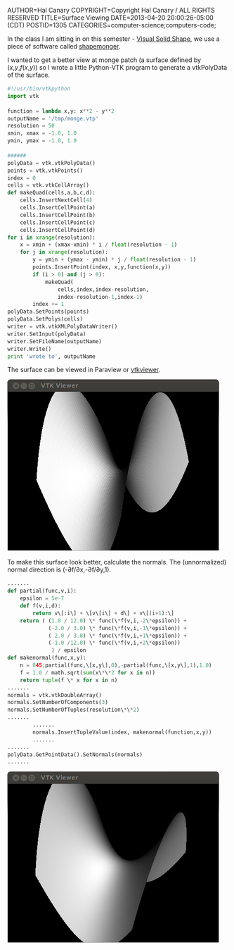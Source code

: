 AUTHOR=Hal Canary
COPYRIGHT=Copyright Hal Canary / ALL RIGHTS RESERVED
TITLE=Surface Viewing
DATE=2013-04-20 20:00:26-05:00 (CDT)
POSTID=1305
CATEGORIES=computer-science;computers-code;

In the class I am sitting in on this semester - [Visual Solid Shape](http://www.cs.unc.edu/Admin/Courses/descriptions/257.html), we use a piece of software called [shapemonger](http://andrewthall.org/papers/draft7_7Feb05.pdf).

I wanted to get a better view at monge patch (a surface defined by (_x_,_y_,_f_(_x_,_y_)) so I wrote a little Python-VTK program to generate a vtkPolyData of the surface.

```Python
#!/usr/bin/vtkpython
import vtk

function = lambda x,y: x**2 - y**2
outputName = '/tmp/monge.vtp'
resolution = 50
xmin, xmax = -1.0, 1.0
ymin, ymax = -1.0, 1.0

######
polyData = vtk.vtkPolyData()
points = vtk.vtkPoints()
index = 0
cells = vtk.vtkCellArray()
def makeQuad(cells,a,b,c,d):
    cells.InsertNextCell(4)
    cells.InsertCellPoint(a)
    cells.InsertCellPoint(b)
    cells.InsertCellPoint(c)
    cells.InsertCellPoint(d)
for i in xrange(resolution):
    x = xmin + (xmax-xmin) * i / float(resolution - 1)
    for j in xrange(resolution):
        y = ymin + (ymax - ymin) * j / float(resolution - 1)
        points.InsertPoint(index, x,y,function(x,y))
        if (i > 0) and (j > 0):
            makeQuad(
                cells,index,index-resolution,
                index-resolution-1,index-1)
        index += 1
polyData.SetPoints(points)
polyData.SetPolys(cells)
writer = vtk.vtkXMLPolyDataWriter()
writer.SetInput(polyData)
writer.SetFileName(outputName)
writer.Write()
print 'wrote to', outputName
```

The surface can be viewed in Paraview or [vtkviewer](https://github.com/HalCanary/vtkviewer).

![[]](/images/vtkviewer0.png)

To make this surface look better, calculate the normals. The (unnormalized) normal direction is (-∂f/∂x,-∂f/∂y,1).

```Python
.......
def partial(func,v,i):
    epsilon = 5e-7
    def f(v,i,d):
        return v\[:i\] + \[v\[i\] + d\] + v\[(i+1):\]
    return ( (1.0 / 12.0) \* func(\*f(v,i,-2\*epsilon)) +
             (-2.0 / 3.0) \* func(\*f(v,i,-1\*epsilon)) +
             ( 2.0 / 3.0) \* func(\*f(v,i,+1\*epsilon)) +
             (-1.0 /12.0) \* func(\*f(v,i,+2\*epsilon))
              ) / epsilon
def makenormal(func,x,y):
    n = 045;partial(func,\[x,y\],0),-partial(func,\[x,y\],1),1.0)
    f = 1.0 / math.sqrt(sum(x\*\*2 for x in n))
    return tuple(f \* x for x in n)
.......
normals = vtk.vtkDoubleArray()
normals.SetNumberOfComponents(3)
normals.SetNumberOfTuples(resolution\*\*2)
.......
        .......
        normals.InsertTupleValue(index, makenormal(function,x,y))
        .......
.......
polyData.GetPointData().SetNormals(normals)
.......
```

![[]](/images/vtkviewer.png)
